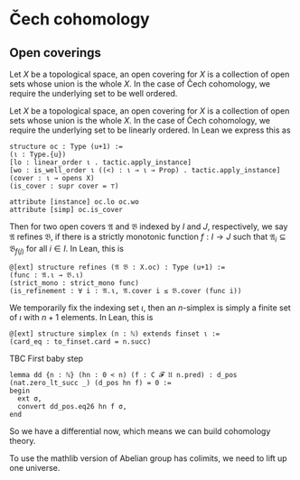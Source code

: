 # Čech cohomology

## Open coverings

Let $X$ be a topological space, an open covering for $`X`$ is a collection of open sets whose union is the whole $`X`$. In the case of Čech cohomology, we require the underlying set to be well ordered.

Let $X$ be a topological space, an open covering for $`X`$ is a collection of open sets whose union is the whole $`X`$. In the case of Čech cohomology, we require the underlying set to be linearly ordered.
In Lean we express this as

```lean
structure oc : Type (u+1) :=
(ι : Type.{u})
[lo : linear_order ι . tactic.apply_instance] 
[wo : is_well_order ι ((<) : ι → ι → Prop) . tactic.apply_instance]
(cover : ι → opens X)
(is_cover : supr cover = ⊤)

attribute [instance] oc.lo oc.wo
attribute [simp] oc.is_cover
```

Then for two open covers $`\mathfrak A`$ and $`\mathfrak B`$ indexed by $`I`$ and $`J`$, respectively, we say $`\mathfrak A`$ refines $`\mathfrak B`$, if there is a strictly monotonic function $`f : I \to J`$ such that $`\mathfrak A_i \subseteq \mathfrak B_{f(j)}`$ for all $`i ∈ I`$. In Lean, this is

``` lean
@[ext] structure refines (𝔄 𝔅 : X.oc) : Type (u+1) :=
(func : 𝔄.ι → 𝔅.ι)
(strict_mono : strict_mono func)
(is_refinement : ∀ i : 𝔄.ι, 𝔄.cover i ≤ 𝔅.cover (func i))
```

We temporarily fix the indexing set $`ι`$, then an $`n`$-simplex is simply a finite set of $`ι`$ with $`n+1`$ elements. In Lean, this is

```lean
@[ext] structure simplex (n : ℕ) extends finset ι :=
(card_eq : to_finset.card = n.succ)
```

TBC
First baby step

```lean
lemma dd {n : ℕ} (hn : 0 < n) (f : C 𝓕 𝔘 n.pred) : d_pos (nat.zero_lt_succ _) (d_pos hn f) = 0 :=
begin
  ext σ,
  convert dd_pos.eq26 hn f σ,
end
```

So we have a differential now, which means we can build cohomology theory.

To use the mathlib version of Abelian group has colimits, we need to lift up one universe.
